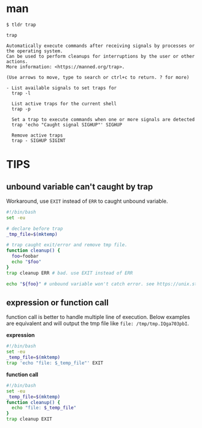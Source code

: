 # man

```
$ tldr trap

trap

Automatically execute commands after receiving signals by processes or the operating system.
Can be used to perform cleanups for interruptions by the user or other actions.
More information: <https://manned.org/trap>.

(Use arrows to move, type to search or ctrl+c to return. ? for more)

- List available signals to set traps for
  trap -l

  List active traps for the current shell
  trap -p

  Set a trap to execute commands when one or more signals are detected
  trap 'echo "Caught signal SIGHUP"' SIGHUP

  Remove active traps
  trap - SIGHUP SIGINT
```

# TIPS

## unbound variable can't caught by trap

Workaround, use `EXIT` instead of `ERR` to caught unbound variable.

```sh
#!/bin/bash
set -eu

# declare before trap
_tmp_file=$(mktemp)

# trap caught exit/error and remove tmp file.
function cleanup() {
  foo=foobar
  echo "$foo"
}
trap cleanup ERR # bad. use EXIT instead of ERR

echo "${foo}" # unbound variable won't catch error. see https://unix.stackexchange.com/questions/208112/correct-behavior-of-exit-and-err-traps-when-using-set-eu
```

## expression or function call

function call is better to handle multiple line of execution. Below examples are equivalent and will output the tmp file like `file: /tmp/tmp.IQga703pbI`.

**expression**

```sh
#!/bin/bash
set -eu
_temp_file=$(mktemp)
trap 'echo "file: $_temp_file"' EXIT
```

**function call**

```sh
#!/bin/bash
set -eu
_temp_file=$(mktemp)
function cleanup() {
  echo "file: $_temp_file"
}
trap cleanup EXIT
```
